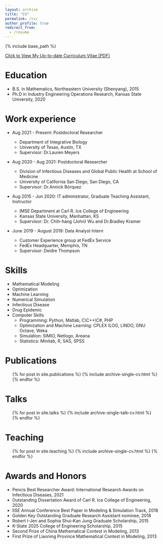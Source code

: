 ```yaml
---
layout: archive
title: "CV"
permalink: /cv/
author_profile: true
redirect_from:
  - /resume
---
```


{% include base_path %}

[Click to View My Up-to-date Curriculum Vitae [PDF]](http://bikaiming93.github.io/files/CV_Kaiming_Bi_2025_2.pdf)

<!-- <embed src="http://bikaiming93.github.io/files/CV_Kaiming_Bi_2025.pdf" width="650" height="1800" type='application/pdf'> -->

Education
======
* B.S. in Mathematics, Northeastern University (Shenyang), 2015
* Ph.D in Industry Engineering Operations Research, Kansas State University, 2020

Work experience
======
* Aug 2021 - Present: Postdoctoral Researcher
  * Department of Integrative Biology
  * University of Texas, Austin, TX
  * Supervisor: Dr.Lauren Meyers
  
* Aug 2020 - Aug 2021: Postdoctoral Researcher
  * Division of Infectious Diseases and Global Public Health at School of Medicine
  * University of California San Diego, San Diego, CA
  * Supervisor: Dr.Annick Bórquez

* Aug 2015 - Jun 2020: IT administrator, Graduate Teaching Assistant, Instructor
  * IMSE Department at Carl R. Ice College of Engineering
  * Kansas State University, Manhattan, KS
  * Supervisor: Dr. Chih-hang (John) Wu and Dr.Bradley Kramer

* June 2019 - August 2019: Data Analyst Intern
  * Customer Experience group at FedEx Service 
  * FedEx Headquarter, Memphis, TN
  * Supervisor: Deidre Thompson
  
  
  
Skills
======
* Mathematical Modeling
* Optimization
* Machine Learning
* Numerical Simulation
* Infectious Disease
* Drug Epidemic
* Computer Skills
  * Programming: Python, Matlab, C\C++\C#, PHP
  * Optimization and Machine Learning: CPLEX ILOG, LINDO, GNU Octave, Weka
  * Simulation: SIMIO, Netlogo, Areana
  * Statistics: Minitab, R, SAS, SPSS

Publications
======
  <ul>{% for post in site.publications %}
    {% include archive-single-cv.html %}
  {% endfor %}</ul>
  
Talks
======
  <ul>{% for post in site.talks %}
    {% include archive-single-talk-cv.html %}
  {% endfor %}</ul>
  
Teaching
======
  <ul>{% for post in site.teaching %}
    {% include archive-single-cv.html %}
  {% endfor %}</ul>
  
Awards and Honors
======
* Pencis Best Researcher Award: International Research Awards on Infectious Diseases, 2021
* Outstanding Dissertation Award of Carl R. Ice College of Engineering, 2020
* IISE Annual Conference Best Paper in Modeling & Simulation Track, 2018
* Golden Key Outstanding Graduate Research Assistant nominee, 2018
* Robert I-Jen and Sophia Shui-Kan Jung Graduate Scholarship, 2015
* K-State 2025 College of Engineering Scholarship, 2015
* Second Prize of China Mathematical Contest in Modeling, 2013
* First Prize of Liaoning Province Mathematical Contest in Modeling, 2013
